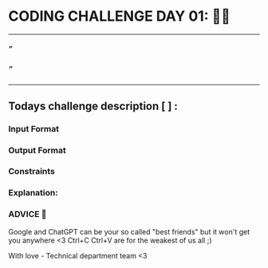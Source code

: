 # CODING CHALLENGE DAY 01: 🌙✨

---

##### ” 

##### “ 

---

##

## Todays challenge description [  ] :


### Input Format

   
### Output Format



### Constraints

           

### Explanation:


### ADVICE 💖

Google and ChatGPT can be your so called "best friends" but it won't get you anywhere <3 Ctrl+C Ctrl+V are for the weakest of us all ;)

With love - Technical department team <3
